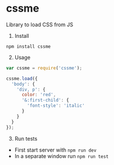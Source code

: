 # cssme

Library to load CSS from JS

1. Install

```npm install cssme```

2. Usage

```javascript
var cssme = require('cssme');

cssme.load({
  'body': {
    'div, p': {
      color: 'red',
      '&:first-child': {
        'font-style': 'italic'
      }
    }
  }
});
```

3. Run tests
  * First start server with `npm run dev`
  * In a separate window run `npm run test`